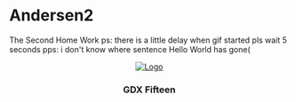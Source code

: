 # Andersen2
The Second Home Work
ps: there is a little delay when gif started pls wait 5 seconds
pps: i don't know where sentence Hello World has gone( 
<p align="center">
  <a href="https://github.com/othneildrew/Best-README-Template">
    <img src=https://user-images.githubusercontent.com/86077011/145428055-114cbb03-13fc-448e-94b8-53267e5d5102.gif alt="Logo">
  </a>

  <h3 align="center">GDX Fifteen</h3>

  <p align="center">
